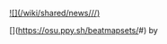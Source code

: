 [![](/wiki/shared/news/<? vars.FOLDER ?>/<? vars.MODE ?>/<? vars.IMAGE ?>)](https://osu.ppy.sh/community/forums/topics/TOPIC_ID)

[<? vars.BEATMAP ?>](https://osu.ppy.sh/beatmapsets/<? vars.BEATMAP_ID ?>#<? vars.LINK_MODE ?>) by <? vars.CREATORS_MD ?><?
if (!vars.CONSISTENT_CAPTAIN) {
`  
*written by [${vars.CAPTAIN}](${vars.CAPTAIN_LINK})*`
} ?>

<? vars.DESCRIPTION ?>
